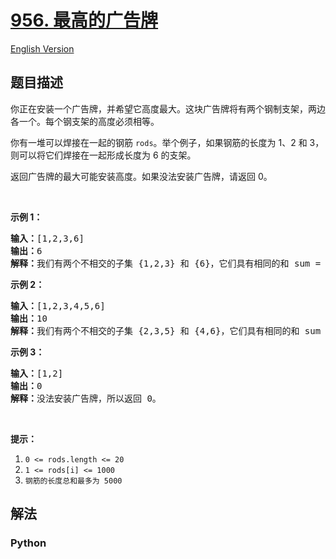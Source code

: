 # [956. 最高的广告牌](https://leetcode-cn.com/problems/tallest-billboard)

[English Version](/leetcode/0900-0999/0956.Tallest%20Billboard/README_EN.md)

## 题目描述

<!-- 这里写题目描述 -->

<p>你正在安装一个广告牌，并希望它高度最大。这块广告牌将有两个钢制支架，两边各一个。每个钢支架的高度必须相等。</p>

<p>你有一堆可以焊接在一起的钢筋 <code>rods</code>。举个例子，如果钢筋的长度为 1、2 和 3，则可以将它们焊接在一起形成长度为 6 的支架。</p>

<p>返回广告牌的最大可能安装高度。如果没法安装广告牌，请返回 0。</p>

<p>&nbsp;</p>

<p><strong>示例 1：</strong></p>

<pre><strong>输入：</strong>[1,2,3,6]
<strong>输出：</strong>6
<strong>解释：</strong>我们有两个不相交的子集 {1,2,3} 和 {6}，它们具有相同的和 sum = 6。
</pre>

<p><strong>示例 2：</strong></p>

<pre><strong>输入：</strong>[1,2,3,4,5,6]
<strong>输出：</strong>10
<strong>解释：</strong>我们有两个不相交的子集 {2,3,5} 和 {4,6}，它们具有相同的和 sum = 10。</pre>

<p><strong>示例 3：</strong></p>

<pre><strong>输入：</strong>[1,2]
<strong>输出：</strong>0
<strong>解释：</strong>没法安装广告牌，所以返回 0。</pre>

<p>&nbsp;</p>

<p><strong>提示：</strong></p>

<ol>
	<li><code>0 &lt;= rods.length &lt;= 20</code></li>
	<li><code>1 &lt;= rods[i] &lt;= 1000</code></li>
	<li><code>钢筋的长度总和最多为 5000</code></li>
</ol>


## 解法

<!-- 这里可写通用的实现逻辑 -->

<!-- tabs:start -->

### **Python**

<!-- 这里可写当前语言的特殊实现逻辑 -->

```python

```

<!-- tabs:end -->
